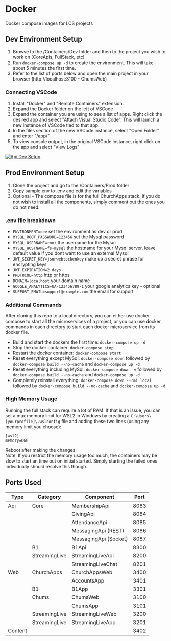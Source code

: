 # Docker
Docker compose images for LCS projects

## Dev Environment Setup
1. Browse to the /Containers/Dev folder and then to the project you wish to work on (CoreApis, FullStack, etc)
2. Run `docker-compose up -d` to create the environment.  This will take about 5 minutes the first time.
3. Refer to the list of ports below and open the main project in your browser (http://localhost:3100 - ChumsWeb)

### Connecting VSCode
1. Install "Docker" and "Remote Containers" extension.
2. Expand the Docker folder on the left of VSCode
3. Expand the container you are using to see a list of apps.  Right click the desired app and select "Attach Visual Studio Code".  This will launch a new instance of VSCode tied to that app.
4. In the files section of the new VSCode instance, select "Open Folder" and enter "/app/"
5. To view console output, in the original VSCode instance, right click on the app and select "View Logs"



[![Api Dev Setup](https://img.youtube.com/vi/M81I6gmKqdI/0.jpg)](https://www.youtube.com/watch?v=M81I6gmKqdI)


## Prod Environment Setup
1. Clone the project and go to the /Containers/Prod folder
2. Copy sample.env to .env and edit the variables
3. Optional - The compose file is for the full ChurchApps stack.  If you do not wish to install all the components, simply comment out the ones you do not need.

### .env file breakdown

* `ENVIRONMENT=dev` set the environment as dev or prod
* `MYSQL_ROOT_PASSWORD=123456` set the Mysql password
* `MYSQL_USERNAME=root` the username for the Mysql
* `MYSQL_HOSTNAME=fs-mysql` the hostname for your Mysql server, leave default value if you dont want to use an external Mysql
* `JWT_SECRET_KEY=jsonwebtockenkey` make up a secret phrase for encrypting keys
* `JWT_EXPIRATION=2 days`
* `PROTOCOL=http` http or https
* `DOMAIN=localhost`  your domain name
* `GOOGLE_ANALYTICS=UA-123456789-1` your google analytics key - optional
* `SUPPORT_EMAIL=support@example.com` the email for support


### Additional Commands
After cloning this repo to a local directory, you can either use docker-compose to start all the microservices of a project, or you can use docker commands in each directory to start each docker microservice from its docker file.

* Build and start the dockers the first time: `docker-compose up -d`
* Stop the docker container: `docker-compose stop`
* Restart the docker container: `docker-compose start`
* Reset everything except MySql: `docker-compose down` followed by `docker-compose build --no-cache` and `docker-compose up -d`
* Reset everything including MySql: `docker-compose down -v` followed by `docker-compose build --no-cache` and `docker-compose up -d`
* Completely reinstall everything: `docker-compose down --rmi local` followed by `docker-compose build --no-cache` and  `docker-compose up -d`

### High Memory Usage
Running the full stack can require a lot of RAM.  If that is an issue, you can set a max memory limit for WSL2 in Windows by creating a `C:\Users\[yourprofile]\.wslconfig` file and adding these two lines (using any memory limit you choose):

```
[wsl2]
memory=6GB
```

Reboot after making the changes.  
Note: If you restrict the memory usage too much, the containers may be slow to start an time out on initial started.  Simply starting the failed ones individually should resolve this though.


## Ports Used
|Type|Category|Component|Port|
|---|---|---|---|
|Api|Core|MembershipApi|8083|
|||GivingApi|8084|
|||AttendanceApi|8085|
|||MessagingApi (REST)|8086|
|||MessagingApi (Socket)|8087|
||B1|B1Api|8300|
||StreamingLive|StreamingLiveApi|8200|
|||StreamingLiveChat|8201|
|Web|ChurchApps|ChurchAppsWeb|3400|
|||AccountsApp|3401|
||B1|B1App|3301|
||Chums|ChumsWeb|3100|
|||ChumsApp|3101|
||StreamingLive|StreamingLiveWeb|3200|
||StreamingLive|StreamingLiveApp|3201|
|Content|||3402|
